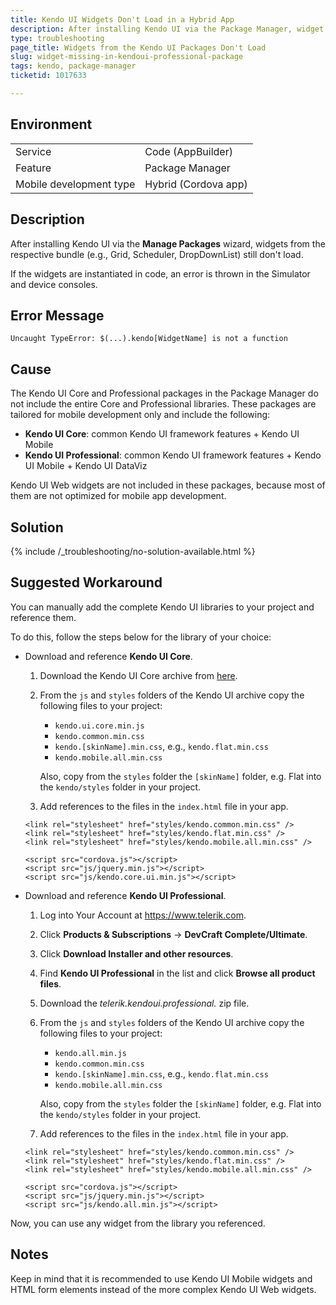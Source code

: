 ```yaml
---
title: Kendo UI Widgets Don't Load in a Hybrid App
description: After installing Kendo UI via the Package Manager, widget X doesn't work.
type: troubleshooting
page_title: Widgets from the Kendo UI Packages Don't Load
slug: widget-missing-in-kendoui-professional-package
tags: kendo, package-manager
ticketid: 1017633

---
```


## Environment 
<table>
  <tr>
    <td>Service</td>
    <td>Code (AppBuilder)</td>
  </tr>
  <tr>
    <td>Feature</td>
    <td>Package Manager</td>
  </tr>
  <tr>
    <td>Mobile development type</td>
    <td>Hybrid (Cordova app)</td>
  </tr>
</table>

## Description
After installing Kendo UI via the **Manage Packages** wizard, widgets from the respective bundle (e.g., Grid, Scheduler, DropDownList) still don't load. 

If the widgets are instantiated in code, an error is thrown in the Simulator and device consoles.

## Error Message
`Uncaught TypeError: $(...).kendo[WidgetName] is not a function`

## Cause

The Kendo UI Core and Professional packages in the Package Manager do not include the entire Core and Professional libraries. These packages are tailored for mobile development only and include the following:

* **Kendo UI Core**: common Kendo UI framework features + Kendo UI Mobile
* **Kendo UI Professional**: common Kendo UI framework features + Kendo UI Mobile + Kendo UI DataViz

Kendo UI Web widgets are not included in these packages, because most of them are not optimized for mobile app development.

## Solution

{% include /_troubleshooting/no-solution-available.html %}

## Suggested Workaround

You can manually add the complete Kendo UI libraries to your project and reference them. 

To do this, follow the steps below for the library of your choice:

* Download and reference **Kendo UI Core**.
	1. Download the Kendo UI Core archive from <a href="https://www.telerik.com/download/kendo-ui-core" title="Kendo UI Core" target="_blank">here</a>. 
	2. From the `js` and `styles` folders of the Kendo UI archive copy the following files to your project:
		* `kendo.ui.core.min.js`
		* `kendo.common.min.css`
		* `kendo.[skinName].min.css`, e.g., `kendo.flat.min.css`
		* `kendo.mobile.all.min.css`
	
		Also, copy from the `styles` folder the `[skinName]` folder, e.g. Flat into the `kendo/styles` folder in your project.
	3. Add references to the files in the `index.html` file in your app.
	```
	<link rel="stylesheet" href="styles/kendo.common.min.css" />
	<link rel="stylesheet" href="styles/kendo.flat.min.css" />
	<link rel="stylesheet" href="styles/kendo.mobile.all.min.css" />
   
	<script src="cordova.js"></script>
	<script src="js/jquery.min.js"></script>
	<script src="js/kendo.core.ui.min.js"></script>
	```

* Download and reference **Kendo UI Professional**.
	1. Log into Your Account at <a href="https://www.telerik.com" target="_blank" title="Telerik">https://www.telerik.com</a>.
	2. Click **Products & Subscriptions** -> **DevCraft Complete/Ultimate**.
	3. Click **Download Installer and other resources**.
	4. Find **Kendo UI Professional** in the list and click **Browse all product files**.
	5. Download the *telerik.kendoui.professional.* zip file.
	6. From the `js` and `styles` folders of the Kendo UI archive copy the following files to your project:
		* `kendo.all.min.js`
		* `kendo.common.min.css`
		* `kendo.[skinName].min.css`, e.g., `kendo.flat.min.css`
		* `kendo.mobile.all.min.css`
	
		Also, copy from the `styles` folder the `[skinName]` folder, e.g. Flat into the `kendo/styles` folder in your project.
	7. Add references to the files in the `index.html` file in your app.
	```
	<link rel="stylesheet" href="styles/kendo.common.min.css" />
	<link rel="stylesheet" href="styles/kendo.flat.min.css" />
	<link rel="stylesheet" href="styles/kendo.mobile.all.min.css" />
   
	<script src="cordova.js"></script>
	<script src="js/jquery.min.js"></script>
	<script src="js/kendo.all.min.js"></script>
	```

Now, you can use any widget from the library you referenced.

## Notes
Keep in mind that it is recommended to use Kendo UI Mobile widgets and HTML form elements instead of the more complex Kendo UI Web widgets.